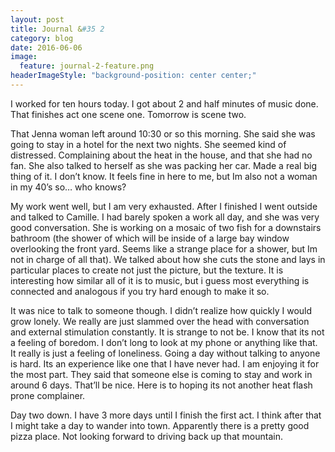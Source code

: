 ```yaml
---
layout: post
title: Journal &#35 2
category: blog
date: 2016-06-06
image:
  feature: journal-2-feature.png
headerImageStyle: "background-position: center center;"
---
```


I worked for ten hours today. I got about 2 and half minutes of music done. That finishes act one scene one. Tomorrow is scene two.

That Jenna woman left around 10:30 or so this morning. She said she was going to stay in a hotel for the next two nights. She seemed kind of distressed. Complaining about the heat in the house, and that she had no fan. She also talked to herself as she was packing her car. Made a real big thing of it. I don’t know. It feels fine in here to me, but Im also not a woman in my 40’s so… who knows?

My work went well, but I am very exhausted. After I finished I went outside and talked to Camille. I had barely spoken a work all day, and she was very good conversation. She is working on a mosaic of two fish for a downstairs bathroom (the shower of which will be inside of a large bay window overlooking the front yard. Seems like a strange place for a shower, but Im not in charge of all that). We talked about how she cuts the stone and lays in particular places to create not just the picture, but the texture. It is interesting how similar all of it is to music, but i guess most everything is connected and analogous if you try hard enough to make it so. 

It was nice to talk to someone though. I didn’t realize how quickly I would grow lonely. We really are just slammed over the head with conversation and external stimulation constantly. It is strange to not be. I know that its not a feeling of boredom. I don’t long to look at my phone or anything like that. It really is just a feeling of loneliness. Going a day without talking to anyone is hard. Its an experience like one that I have never had. I am enjoying it for the most part. They said that someone else is coming to stay and work in around 6 days. That’ll be nice. Here is to hoping its not another heat flash prone complainer. 

Day two down. I have 3 more days until I finish the first act. I think after that I might take a day to wander into town. Apparently there is a pretty good pizza place. Not looking forward to driving back up that mountain.